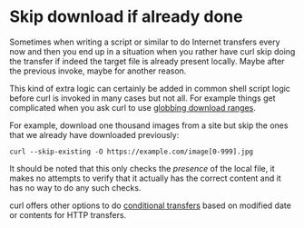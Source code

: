# Skip download if already done

Sometimes when writing a script or similar to do Internet transfers every now
and then you end up in a situation when you rather have curl skip doing the
transfer if indeed the target file is already present locally. Maybe after the
previous invoke, maybe for another reason.

This kind of extra logic can certainly be added in common shell script logic
before curl is invoked in many cases but not all. For example things get
complicated when you ask curl to use [globbing download
ranges](../../cmdline/urls/globbing.md).

For example, download one thousand images from a site but skip the ones that
we already have downloaded previously:

    curl --skip-existing -O https://example.com/image[0-999].jpg

It should be noted that this only checks the *presence* of the local file, it
makes no attempts to verify that it actually has the correct content and it
has no way to do any such checks.

curl offers other options to do [conditional
transfers](../../http/modify/conditionals.md) based on modified date or
contents for HTTP transfers.
